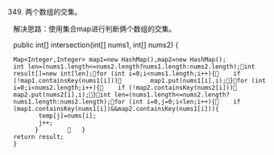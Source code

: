 ﻿349. 两个数组的交集。解决思路：使用集合map进行判断俩个数组的交集。  public int[] intersection(int[] nums1, int[] nums2) {    Map<Integer,Integer> map1=new HashMap(),map2=new HashMap();    int len=(nums1.length<=nums2.length?nums1.length:nums2.length);int result[]=new int[len];for (int i=0;i<nums1.length;i++){    if (!map1.containsKey(nums1[i]))        map1.put(nums1[i],i);}for (int i=0;i<nums2.length;i++){    if (!map2.containsKey(nums2[i]))        map2.put(nums2[i],i);}int len=(nums1.length<=nums2.length?nums1.length:nums2.length);for (int i=0,j=0;i<len;i++){    if (map1.containsKey(nums1[i])&&map2.containsKey(nums1[i])){           temp[j]=nums[i];           j++;          }           }    return result;    }
